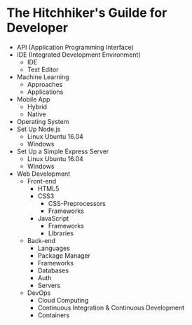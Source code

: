 # The Hitchhiker's Guilde for Developer

- API (Application Programming Interface)
- IDE (Integrated Development Environment)
    - IDE
    - Text Editor
- Machine Learning
    - Approaches
    - Applications
- Mobile App
    - Hybrid
    - Native
- Operating System
- Set Up Node.js 
    - Linux Ubuntu 16.04
    - Windows
- Set Up a Simple Express Server
    - Linux Ubuntu 16.04
    - Windows
- Web Development
    - Front-end
        - HTML5
        - CSS3
            - CSS-Preprocessors
            - Frameworks
        - JavaScript
            - Frameworks
            - Libraries
    - Back-end
        - Languages
        - Package Manager
        - Frameworks
        - Databases
        - Auth
        - Servers
    - DevOps
        - Cloud Computing
        - Continuous Integration & Continuous Development
        - Containers